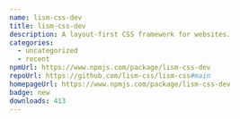 ```yaml
---
name: lism-css-dev
title: lism-css-dev
description: A layout-first CSS framework for websites.
categories:
  - uncategorized
  - recent
npmUrl: https://www.npmjs.com/package/lism-css-dev
repoUrl: https://github.com/lism-css/lism-css#main
homepageUrl: https://www.npmjs.com/package/lism-css-dev
badge: new
downloads: 413
---
```

